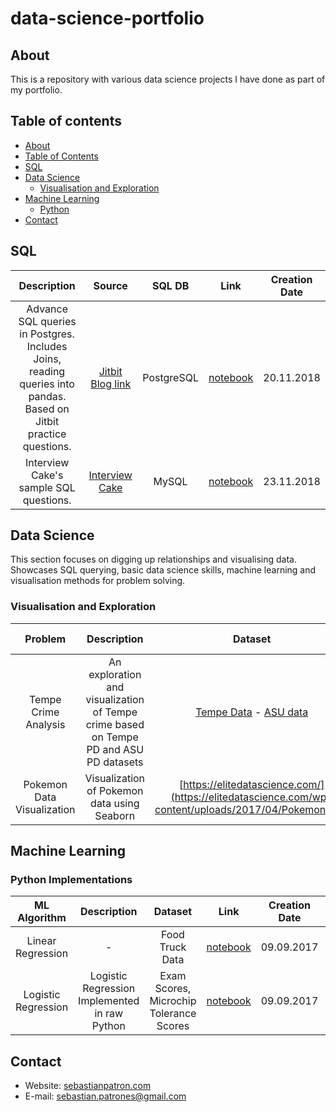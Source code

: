 # data-science-portfolio


## About
This is a repository with various data science projects I have done as part of my portfolio.

## Table of contents
- [About](#about)
- [Table of Contents](#table-of-contents)
- [SQL](#SQL)
- [Data Science](#Data-Science)
	+ [Visualisation and Exploration](#visualisation-and-exploration)
- [Machine Learning](#Machine-Learning)
	+ [Python](#python-implementations)
- [Contact](#contact)

## SQL
| Description  | Source | SQL DB | Link | Creation Date |
| :---: | :---: | :---: | :---: | :---: |
| Advance SQL queries in Postgres. Includes Joins, reading queries into pandas. Based on Jitbit practice questions. | [Jitbit Blog link](https://www.jitbit.com/news/181-jitbits-sql-interview-questions/) | PostgreSQL| [notebook](https://github.com/seb-patron/jitbit-sql-practice/blob/master/notebooks/0001-jitbit-sql-questions.ipynb) | 20.11.2018 |
| Interview Cake's sample SQL questions. | [Interview Cake](https://www.interviewcake.com/article/java/sql) | MySQL| [notebook](https://github.com/seb-patron/interview_cake_sql/blob/master/notebooks/0001-interview-cake-mysql.ipynb) | 23.11.2018 |


## Data Science
This section focuses on digging up relationships and visualising data. Showcases SQL querying, basic data science skills, machine learning and visualisation methods for problem solving.

### Visualisation and Exploration
| Problem | Description | Dataset | Implementation | Creation Date | Last Update |
| :---: | :---: | :---: | :---: | :---: | :---: |
| Tempe Crime Analysis | An exploration and visualization of Tempe crime based on Tempe PD and ASU PD datasets | [Tempe Data]( https://data-tempegov.opendata.arcgis.com/datasets/02533928ed1649d2ac773c8ebf50f37d_1?geometry=-111.959%2C33.414%2C-111.899%2C33.426) - [ASU data]( https://moto.data.socrata.com/dataset/Arizona-State-University-Police-Department/6fzp-yqnh) | [notebook](https://github.com/seb-patron/tempe-crime-analysis/blob/master/notebooks/0001-tempe-crime-exploration-and-visualization.ipynb) | 15.11.2018 | 19.11.2018 |
| Pokemon Data Visualization | Visualization of Pokemon data using Seaborn | [https://elitedatascience.com/](https://elitedatascience.com/wp-content/uploads/2017/04/Pokemon.csv) | [notebook](https://github.com/seb-patron/Seaborn-Visualizations/blob/master/notebooks/0001-visualizing-pokemon-data-seaborn.ipynb) | 10.11.2018 | 21.11.2018 |


## Machine Learning

### Python Implementations
| ML Algorithm | Description | Dataset | Link | Creation Date | Last Update |
| :---: | :---: | :---: | :---: | :---: | :---: |
| Linear Regression | - | Food Truck Data | [notebook](https://github.com/seb-patron/machine-learning-stanford/blob/master/hw1/exercise1.ipynb) | 09.09.2017 | 09.09.2017 |
| Logistic Regression | Logistic Regression Implemented in raw Python | Exam Scores, Microchip Tolerance Scores | [notebook](https://github.com/seb-patron/machine-learning-stanford/blob/master/hw2/logistic-regresion.ipynb) | 09.09.2017 | 24.11.2018 |


## Contact
- Website: [sebastianpatron.com](http://sebastianpatron.com)
- E-mail: sebastian.patrones@gmail.com
